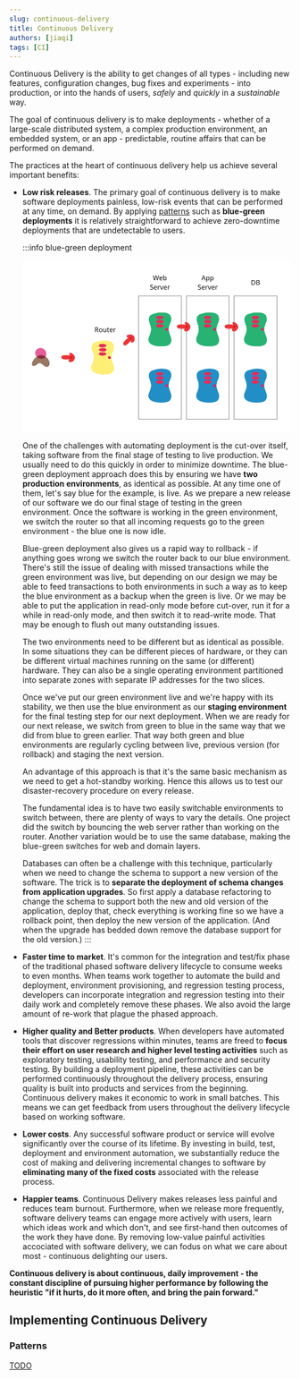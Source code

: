 ```yaml
---
slug: continuous-delivery
title: Continuous Delivery
authors: [jiaqi]
tags: [CI]
---
```


Continuous Delivery is the ability to get changes of all types - including new features, configuration changes, bug
fixes and experiments - into production, or into the hands of users, _safely_ and _quickly_ in a _sustainable_ way.

<!--truncate-->

[//]: # (Copyright Jiaqi Liu)

[//]: # (Licensed under the Apache License, Version 2.0 &#40;the "License"&#41;;)
[//]: # (you may not use this file except in compliance with the License.)
[//]: # (You may obtain a copy of the License at)

[//]: # (    http://www.apache.org/licenses/LICENSE-2.0)

[//]: # (Unless required by applicable law or agreed to in writing, software)
[//]: # (distributed under the License is distributed on an "AS IS" BASIS,)
[//]: # (WITHOUT WARRANTIES OR CONDITIONS OF ANY KIND, either express or implied.)
[//]: # (See the License for the specific language governing permissions and)
[//]: # (limitations under the License.)

The goal of continuous delivery is to make deployments - whether of a large-scale distributed system, a complex
production environment, an embedded system, or an app - predictable, routine affairs that can be performed on demand.

The practices at the heart of continuous delivery help us achieve several important benefits:

- **Low risk releases**. The primary goal of continuous delivery is to make software deployments painless, low-risk
  events that can be performed at any time, on demand. By applying [patterns](#patterns) such as **blue-green
  deployments** it is relatively straightforward to achieve zero-downtime deployments that are undetectable to users.

  :::info blue-green deployment

  ![Error loading blue-green-deployments.png ](./blue-green-deployments.png)

  One of the challenges with automating deployment is the cut-over itself, taking software from the final stage of
  testing to live production. We usually need to do this quickly in order to minimize downtime. The blue-green
  deployment approach does this by ensuring we have **two production environments**, as identical as possible. At any
  time one of them, let's say blue for the example, is live. As we prepare a new release of our software we do our
  final stage of testing in the green environment. Once the software is working in the green environment, we switch the
  router so that all incoming requests go to the green environment - the blue one is now idle.

  Blue-green deployment also gives us a rapid way to rollback - if anything goes wrong we switch the router back to
  our blue environment. There's still the issue of dealing with missed transactions while the green environment was
  live, but depending on our design we may be able to feed transactions to both environments in such a way as to keep
  the blue environment as a backup when the green is live. Or we may be able to put the application in read-only mode
  before cut-over, run it for a while in read-only mode, and then switch it to read-write mode. That may be enough to
  flush out many outstanding issues.

  The two environments need to be different but as identical as possible. In some situations they can be different
  pieces of hardware, or they can be different virtual machines running on the same (or different) hardware. They can
  also be a single operating environment partitioned into separate zones with separate IP addresses for the two slices.

  Once we've put our green environment live and we're happy with its stability, we then use the blue environment as
  our **staging environment** for the final testing step for our next deployment. When we are ready for our next
  release, we switch from green to blue in the same way that we did from blue to green earlier. That way both green and
  blue environments are regularly cycling between live, previous version (for rollback) and staging the next version.

  An advantage of this approach is that it's the same basic mechanism as we need to get a hot-standby working. Hence
  this allows us to test our disaster-recovery procedure on every release.

  The fundamental idea is to have two easily switchable environments to switch between, there are plenty of ways to vary
  the details. One project did the switch by bouncing the web server rather than working on the router. Another
  variation would be to use the same database, making the blue-green switches for web and domain layers.

  Databases can often be a challenge with this technique, particularly when we need to change the schema to support a
  new version of the software. The trick is to **separate the deployment of schema changes from application upgrades**.
  So first apply a database refactoring to change the schema to support both the new and old version of the application,
  deploy that, check everything is working fine so we have a rollback point, then deploy the new version of the
  application. (And when the upgrade has bedded down remove the database support for the old version.)
  :::

- **Faster time to market**. It's common for the integration and test/fix phase of the traditional phased software
  delivery lifecycle to consume weeks to even months. When teams work together to automate the build and deployment,
  environment provisioning, and regression testing process, developers can incorporate integration and regression
  testing into their daily work and completely remove these phases. We also avoid the large amount of re-work that
  plague the phased approach.
- **Higher quality and Better products**. When developers have automated tools that discover regressions within minutes,
  teams are freed to **focus their effort on user research and higher level testing activities** such as exploratory
  testing, usability testing, and performance and security testing. By building a deployment pipeline, these activities
  can be performed continuously throughout the delivery process, ensuring quality is built into products and services
  from the beginning. Continuous delivery makes it economic to work in small batches. This means we can get feedback
  from users throughout the delivery lifecycle based on working software.
- **Lower costs**. Any successful software product or service will evolve significantly over the course of its lifetime.
  By investing in build, test, deployment and environment automation, we substantially reduce the cost of making and
  delivering incremental changes to software by **eliminating many of the fixed costs** associated with the release
  process.
- **Happier teams**. Continuous Delivery makes releases less painful and reduces team burnout. Furthermore, when we
  release more frequently, software delivery teams can engage more actively with users, learn which ideas work and which
  don't, and see first-hand then outcomes of the work they have done. By removing low-value painful activities
  accociated with software delivery, we can fodus on what we care about most - continuous delighting our users.

**Continuous delivery is about continuous, daily improvement - the constant discipline of pursuing higher performance by
following the heuristic "if it hurts, do it more often, and bring the pain forward."**

Implementing Continuous Delivery
--------------------------------

### Patterns

[TODO](https://www.atlassian.com/continuous-delivery)
